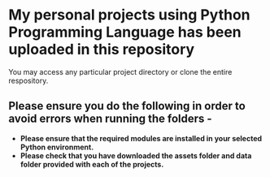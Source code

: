 # My personal projects using Python Programming Language has been uploaded in this repository

You may access any particular project directory or clone the entire respository.

## Please ensure you do the following in order to avoid errors when running the folders -
* **Please ensure that the required modules are installed in your selected Python environment.**
* **Please check that you have downloaded the assets folder and data folder provided with each of the projects.**

